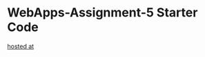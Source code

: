 # WebApps-Assignment-5 Starter Code
[hosted at](https://44-563-web-apps-f22.github.io/44563-webapps-assignment-5-ikunugu/insects.html)